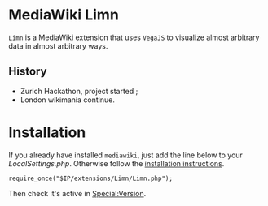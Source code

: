 MediaWiki Limn
==============

`Limn` is a MediaWiki extension that uses `VegaJS` to visualize almost arbitrary data in almost arbitrary ways.

## History 

* Zurich Hackathon, project started ;
* London wikimania continue.

# Installation

If you already have installed `mediawiki`, just add the line below to your _LocalSettings.php_. Otherwise follow the [installation instructions](https://www.mediawiki.org/wiki/Manual:Installing_MediaWiki).

```
require_once("$IP/extensions/Limn/Limn.php");
```

Then check it's active in [Special:Version](http://wiki.example.com/index.php/Special:Version).
